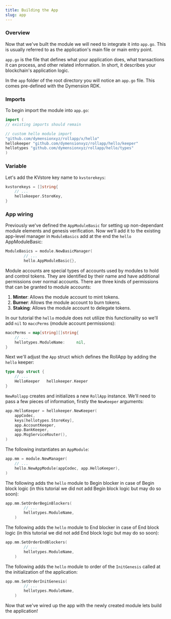 ```yaml
---
title: Building the App
slug: app
---
```


### Overview

Now that we've built the module we will need to integrate it into `app.go`. This is usually referred to as the application's main file or main entry point.

`app.go` is the file that defines what your application does, what transactions it can process, and other related information. In short, it describes your blockchain's application logic.

In the `app` folder of the root directory you will notice an `app.go` file. This comes pre-defined with the Dymension RDK.

### Imports

To begin import the module into `app.go`:

```Go
import (
// existing imports should remain

// custom hello module import
"github.com/dymensionxyz/rollapp/x/hello"
hellokeeper "github.com/dymensionxyz/rollapp/hello/keeper"
hellotypes "github.com/dymensionxyz/rollapp/hello/types"
)
```

### Variable

Let's add the KVstore key name to `kvstorekeys`:

```Go
kvstorekeys = []string{
    // ...
    hellokeeper.StoreKey,
}
```

### App wiring

Previously we've defined the `AppModuleBasic` for setting up non-dependant module elements and genesis verification. Now we'll add it to the existing app-level manager in `ModuleBasics` add at the end the `hello` AppModuleBasic:

```Go
ModuleBasics = module.NewBasicManager(
        // ...
        hello.AppModuleBasic{},
```

Module accounts are special types of accounts used by modules to hold and control tokens. They are identified by their name and have additional permissions over normal accounts. There are three kinds of permissions that can be granted to module accounts:

1. **Minter**: Allows the module account to mint tokens.
2. **Burner**: Allows the module account to burn tokens.
3. **Staking**: Allows the module account to delegate tokens.

In our tutorial the `hello` module does not utilize this functionality so we'll add `nil` to `maccPerms` (module account permissions):

```Go
maccPerms = map[string][]string{
    // ...
    hellotypes.ModuleName:     nil,
}
```

Next we'll adjust the `App` struct which defines the RollApp by adding the `hello` keeper:

```Go
type App struct {
    // ...
    HelloKeeper   hellokeeper.Keeper
}
```

`NewRollapp` creates and initializes a new `RollApp` instance. We'll need to pass a few pieces of information, firstly the `NewKeeper` arguments:

```Go
app.HelloKeeper = hellokeeper.NewKeeper(
    appCodec,
    keys[hellotypes.StoreKey],
    app.AccountKeeper,
    app.BankKeeper,
    app.MsgServiceRouter(),
)

```

The following instantiates an `AppModule`:

```Go
app.mm = module.NewManager(
    // ...
    hello.NewAppModule(appCodec, app.HelloKeeper),
)
```

The following adds the `hello` module to Begin blocker in case of Begin block logic (in this tutorial we did not add Begin block logic but may do so soon):

```Go
app.mm.SetOrderBeginBlockers(
        // ...
		hellotypes.ModuleName,
	)
```

The following adds the `hello` module to End blocker in case of End block logic (in this tutorial we did not add End block logic but may do so soon):

```Go
app.mm.SetOrderEndBlockers(
        // ...
		hellotypes.ModuleName,
	)
```

The following adds the `hello` module to order of the `InitGenesis` called at the initialization of the application:

```Go
app.mm.SetOrderInitGenesis(
        // ...
		hellotypes.ModuleName,
	)
```

Now that we've wired up the app with the newly created module lets build the application!
